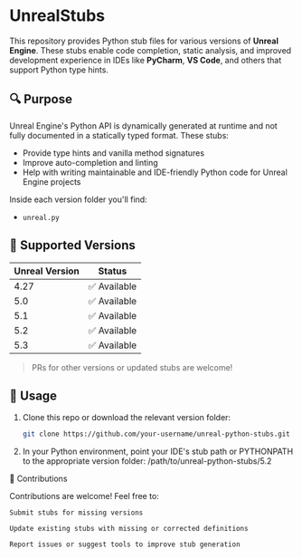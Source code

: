 # UnrealStubs

This repository provides Python stub files for various versions of **Unreal Engine**. 
These stubs enable code completion, static analysis, and improved development experience in IDEs like **PyCharm**, **VS Code**, and others that support Python type hints.

## 🔍 Purpose

Unreal Engine's Python API is dynamically generated at runtime and not fully documented in a statically typed format. These stubs:

- Provide type hints and vanilla method signatures
- Improve auto-completion and linting
- Help with writing maintainable and IDE-friendly Python code for Unreal Engine projects


Inside each version folder you'll find:
- `unreal.py`

## 📁 Supported Versions

| Unreal Version | Status  |
|----------------|---------|
| 4.27           | ✅ Available |
| 5.0            | ✅ Available |
| 5.1            | ✅ Available |
| 5.2            | ✅ Available |
| 5.3            | ✅ Available |

> PRs for other versions or updated stubs are welcome!

## 🚀 Usage

1. Clone this repo or download the relevant version folder:
   ```bash
   git clone https://github.com/your-username/unreal-python-stubs.git

2. In your Python environment, point your IDE's stub path or PYTHONPATH to the appropriate version folder:
	/path/to/unreal-python-stubs/5.2
	

🤝 Contributions

Contributions are welcome! Feel free to:

    Submit stubs for missing versions

    Update existing stubs with missing or corrected definitions

    Report issues or suggest tools to improve stub generation

